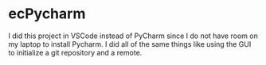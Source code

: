 # ecPycharm

I did this project in VSCode instead of PyCharm since I do not have room on my laptop to install Pycharm. 
I did all of the same things like using the GUI to initialize a git repository and a remote. 
